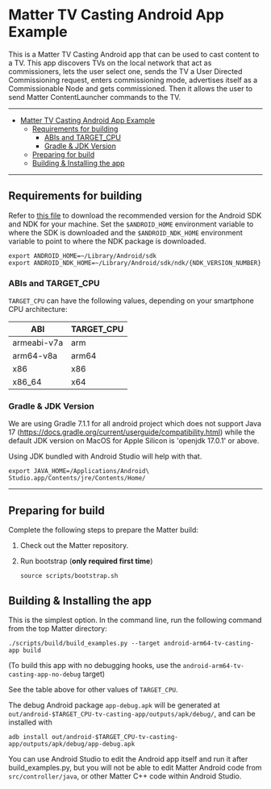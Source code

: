 # Matter TV Casting Android App Example

This is a Matter TV Casting Android app that can be used to cast content to a
TV. This app discovers TVs on the local network that act as commissioners, lets
the user select one, sends the TV a User Directed Commissioning request, enters
commissioning mode, advertises itself as a Commissionable Node and gets
commissioned. Then it allows the user to send Matter ContentLauncher commands to
the TV.

<hr>

-   [Matter TV Casting Android App Example](#matter-tv-casting-android-app-example)
    -   [Requirements for building](#requirements-for-building)
        -   [ABIs and TARGET_CPU](#abis-and-target_cpu)
        -   [Gradle \& JDK Version](#gradle--jdk-version)
    -   [Preparing for build](#preparing-for-build)
    -   [Building \& Installing the app](#building--installing-the-app)

<hr>

## Requirements for building

Refer to
[this file](../../../docs/guides/android_building.md#requirements-for-building)
to download the recommended version for the Android SDK and NDK for your
machine. Set the `$ANDROID_HOME` environment variable to where the SDK is
downloaded and the `$ANDROID_NDK_HOME` environment variable to point to where
the NDK package is downloaded.

```
export ANDROID_HOME=~/Library/Android/sdk
export ANDROID_NDK_HOME=~/Library/Android/sdk/ndk/{NDK_VERSION_NUMBER}
```

### ABIs and TARGET_CPU

`TARGET_CPU` can have the following values, depending on your smartphone CPU
architecture:

| ABI         | TARGET_CPU |
| ----------- | ---------- |
| armeabi-v7a | arm        |
| arm64-v8a   | arm64      |
| x86         | x86        |
| x86_64      | x64        |

### Gradle & JDK Version

We are using Gradle 7.1.1 for all android project which does not support Java 17
(https://docs.gradle.org/current/userguide/compatibility.html) while the default
JDK version on MacOS for Apple Silicon is 'openjdk 17.0.1' or above.

Using JDK bundled with Android Studio will help with that.

```shell
export JAVA_HOME=/Applications/Android\ Studio.app/Contents/jre/Contents/Home/
```

<hr>

## Preparing for build

Complete the following steps to prepare the Matter build:

1. Check out the Matter repository.

2. Run bootstrap (**only required first time**)

    ```shell
    source scripts/bootstrap.sh
    ```

## Building & Installing the app

This is the simplest option. In the command line, run the following command from
the top Matter directory:

```shell
./scripts/build/build_examples.py --target android-arm64-tv-casting-app build
```

(To build this app with no debugging hooks, use the
`android-arm64-tv-casting-app-no-debug` target)

See the table above for other values of `TARGET_CPU`.

The debug Android package `app-debug.apk` will be generated at
`out/android-$TARGET_CPU-tv-casting-app/outputs/apk/debug/`, and can be
installed with

```shell
adb install out/android-$TARGET_CPU-tv-casting-app/outputs/apk/debug/app-debug.apk
```

You can use Android Studio to edit the Android app itself and run it after
build_examples.py, but you will not be able to edit Matter Android code from
`src/controller/java`, or other Matter C++ code within Android Studio.
